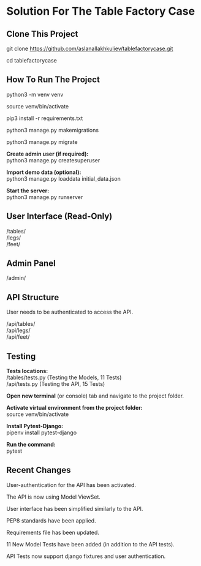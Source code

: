 # Solution For The Table Factory Case

## Clone This Project

git clone https://github.com/aslanallakhkuliev/tablefactorycase.git

cd tablefactorycase

## How To Run The Project

python3 -m venv venv

source venv/bin/activate

pip3 install -r requirements.txt

python3 manage.py makemigrations

python3 manage.py migrate

**Create admin user (if required):**  
python3 manage.py createsuperuser

**Import demo data (optional):**  
python3 manage.py loaddata initial_data.json

**Start the server:**  
python3 manage.py runserver

## User Interface (Read-Only)

/tables/  
/legs/  
/feet/

## Admin Panel

/admin/

## API Structure

User needs to be authenticated to access the API.

/api/tables/  
/api/legs/  
/api/feet/

## Testing

**Tests locations:**  
/tables/tests.py (Testing the Models, 11 Tests)  
/api/tests.py (Testing the API, 15 Tests)

**Open new terminal** (or console) tab and navigate to the project folder.

**Activate virtual environment from the project folder:**  
source venv/bin/activate

**Install Pytest-Django:**  
pipenv install pytest-django

**Run the command:**  
pytest

## Recent Changes

User-authentication for the API has been activated.

The API is now using Model ViewSet.

User interface has been simplified similarly to the API.

PEP8 standards have been applied.

Requirements file has been updated.

11 New Model Tests have been added (in addition to the API tests).

API Tests now support django fixtures and user authentication.
